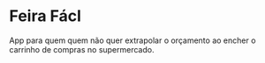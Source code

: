 # Feira Fácl

App para quem quem não quer extrapolar o orçamento ao encher o carrinho de compras no supermercado.





